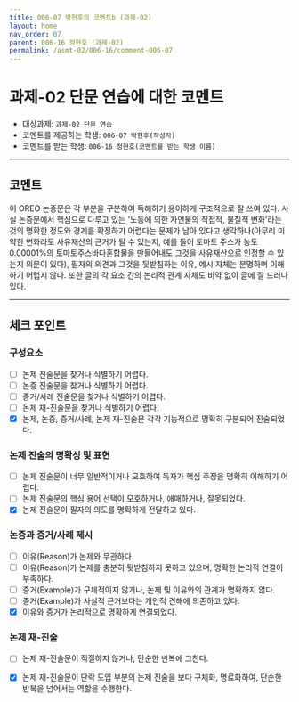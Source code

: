 ```yaml
---
title: 006-07 박현후의 코멘트b (과제-02) 
layout: home
nav_order: 07
parent: 006-16 정현호 (과제-02)
permalink: /asmt-02/006-16/comment-006-07
---
```


# 과제-02 단문 연습에 대한 코멘트

- 대상과제: `과제-02 단문 연습`
- 코멘트를 제공하는 학생: `006-07 박현후(작성자)` 
- 코멘트를 받는 학생: `006-16 정현호(코멘트를 받는 학생 이름)` 

---

## 코멘트

이 OREO 논증문은 각 부분을 구분하여 독해하기 용이하게 구조적으로 잘 쓰여 있다. 사실 논증문에서 핵심으로 다루고 있는 '노동에 의한 자연물의 직접적, 물질적 변화'라는 것의 명확한 정도와 경계를 확정하기 어렵다는 문제가 남아 있다고 생각하나(아무리 미약한 변화라도 사유재산의 근거가 될 수 있는지, 예를 들어 토마토 주스가 농도 0.00001%의 토마토주스바다혼합물을 만들어내도 그것을 사유재산으로 인정할 수 있는지 의문이 있다), 필자의 의견과 그것을 뒷받침하는 이유, 예시 자체는 분명하며 이해하기 어렵지 않다. 또한 글의 각 요소 간의 논리적 관계 자체도 비약 없이 글에 잘 드러나 있다. 

---

## 체크 포인트

### **구성요소**
- [ ] 논제 진술문을 찾거나 식별하기 어렵다.
- [ ] 논증 진술문을 찾거나 식별하기 어렵다.
- [ ] 증거/사례 진술문을 찾거나 식별하기 어렵다.
- [ ] 논제 재-진술문을 찾거나 식별하기 어렵다.
- [x] 논제, 논증, 증거/사례, 논제 재-진술문 각각 기능적으로 명확히 구분되어 진술되었다.

### **논제 진술의 명확성 및 표현**  
- [ ] 논제 진술문이 너무 일반적이거나 모호하여 독자가 핵심 주장을 명확히 이해하기 어렵다.  
- [ ] 논제 진술문의 핵심 용어 선택이 모호하거나, 애매하거나, 잘못되었다.  
- [x] 논제 진술문이 필자의 의도를 명확하게 전달하고 있다.  

### **논증과 증거/사례 제시**  
- [ ] 이유(Reason)가 논제와 무관하다.
- [ ] 이유(Reason)가 논제를 충분히 뒷받침하지 못하고 있으며, 명확한 논리적 연결이 부족하다.  
- [ ] 증거(Example)가 구체적이지 않거나, 논제 및 이유와의 관계가 명확하지 않다. 
- [ ] 증거(Example)가 사실적 근거보다는 개인적 견해에 의존하고 있다.  
- [x] 이유와 증거가 논리적으로 명확하게 연결되었다.  

### **논제 재-진술**  
- [ ] 논제 재-진술문이 적절하지 않거나, 단순한 반복에 그친다.   
- [x] 논제 재-진술문이 단락 도입 부분의 논제 진술을 보다 구체화, 명료화하여, 단순한 반복을 넘어서는 역할을 수행한다.  

